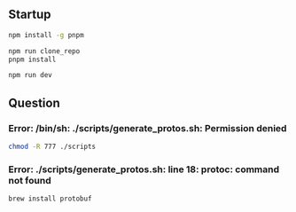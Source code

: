 ## Startup

```bash
npm install -g pnpm

npm run clone_repo
pnpm install

npm run dev
```

## Question

### Error: /bin/sh: ./scripts/generate_protos.sh: Permission denied

```bash
chmod -R 777 ./scripts
```

### Error: ./scripts/generate_protos.sh: line 18: protoc: command not found

```bash
brew install protobuf
```
